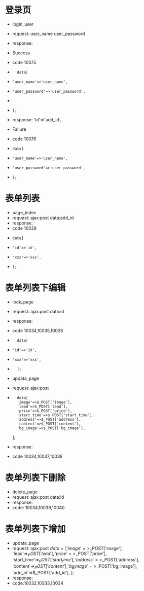 <!-- slide -->
# 登录页
<!-- slide -->
- login_user
- request: user_name user_password


- response: 

- Success
- code 10075
-       data[
-     'user_name'=>'user_name',
-     'user_password'=>'user_password',
- 
-     ];   
-  response:  'id'=>'add_id',
- Failure
- code 10076
-     data[
-     'user_name'=>'user_name',
-     'user_password'=>'user_password',
-     ];
<!-- slide -->
# 表单列表
<!-- slide -->
- page_index
- request: ajax:post  data:add_id
- response: 
- code 10029
-     data[
-     'id'=>'id',
-     'xxx'=>'xxx',
-     ];
<!-- slide -->
# 表单列表下编辑
<!-- slide -->
- look_page
- request: ajax:post  data:id
- response: 
- code 10034,10035,10036
-       data[
-     'id'=>'id',
-     'xxx'=>'xxx',
-       ];

- updata_page
- request: ajax:post  
-       data[
        'image'=>$_POST['image'],
        'lead'=>$_POST['lead'],
        'price'=>$_POST['price'],
        'start_time'=>$_POST['start_time'],
        'address'=>$_POST['address'],
        'content'=>$_POST['content'],
        'bg_image'=>$_POST['bg_image'],
    ];

- response:
- code 10034,10037,10038

# 表单列表下删除
- delete_page
- request: ajax:post  data:id
- response:
- code: 10034,10039,10040

# 表单列表下增加
- updata_page
- request: ajax:post 
 $data =[
            'image'=>$_POST['image'],
            'lead'=>$_POST['lead'],
            'price'=>$_POST['price'],
            'start_time'=>$_POST['start_time'],
            'address'=>$_POST['address'],
            'content'=>$_POST['content'],
            'bg_image'=>$_POST['bg_image'],
            'add_id'=>$_POST['add_id'],
        ];
- response:
- code:10032,10033,10034

    